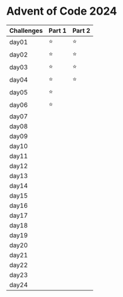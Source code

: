 # Advent of Code 2024

| Challenges | Part 1 | Part 2 |
|-------|---|---|
| day01 | ⭐ | ⭐ |
| day02 | ⭐ | ⭐ |
| day03 | ⭐ | ⭐ |
| day04 | ⭐ | ⭐ |
| day05 | ⭐ |   |
| day06 | ⭐ |   |
| day07 |   |   |
| day08 |   |   |
| day09 |   |   |
| day10 |   |   |
| day11 |   |   |
| day12 |   |   |
| day13 |   |   |
| day14 |   |   |
| day15 |   |   |
| day16 |   |   |
| day17 |   |   |
| day18 |   |   |
| day19 |   |   |
| day20 |   |   |
| day21 |   |   |
| day22 |   |   |
| day23 |   |   |
| day24 |   |   |
